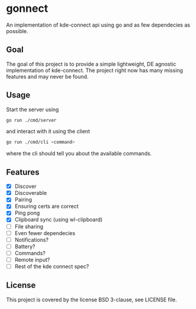 # gonnect

An implementation of kde-connect api using go and as few dependecies as possible.

## Goal

The goal of this project is to provide a simple lightweight, DE agnostic implementation of kde-connect.
The project right now has many missing features and may never be found.

## Usage


Start the server using

```sh
go run ./cmd/server
```

and interact with it using the client

```sh
go run ./cmd/cli <command>
```

where the cli should tell you about the available commands.

## Features

- [x] Discover
- [x] Discoverable
- [x] Pairing
- [x] Ensuring certs are correct
- [x] Ping pong
- [x] Clipboard sync (using wl-clipboard)
- [ ] File sharing
- [ ] Even fewer dependecies
- [ ] Notifications?
- [ ] Battery?
- [ ] Commands?
- [ ] Remote input?
- [ ] Rest of the kde connect spec?

## License

This project is covered by the license BSD 3-clause, see LICENSE file.
